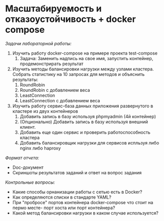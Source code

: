# Масштабируемость и отказоустойчивость + docker compose

*Задачи лабораторной работы:*
1. Изучить работу docker-compose на примере проекта test-compose
   1. Задача: Заменить надпись на свое имя, запустить контейнер, продемонстрирать результат
2. Изучить методы балансировки нагрузки между узлами кластера. 
   Собрать статистику на 10 запросах для методов и объяснить результаты: 
   1. RoundRobin
   2. RoundRobin с добавлением веса
   3. LeastConnection 
   4. LeastConnection с добавлением веса
3. Изучить работу сервис-база данных приложения развернутого в кластере из двух контейнеров
   1. Добавить запись в базу используя phpmyadmin (4й контейнер)
   2. (Опционально) Добавить запись в базу используя внешний клиент.
   3. Добавить еще один сервис и проверить работоспособность кластера
   4. Добавить балансировщик нагрузки для сервисов испльзуя либо nginx либо haproxy

*Формат отчета:*
- Doc-документ
- Скриншоты результатов заданий и ответ на вопрос задания

*Контрольные вопросы:*
- Какие способы орнанизации работы с сетью есть в Docker?
- Как определяются списки в стандарте YAML?
- При "пробросе" портов контейнера docker-compose что стоит на пермо месте- порт хоста или порт контейнера?
- Какой метод балансировки нагрузки в каком случае используется?